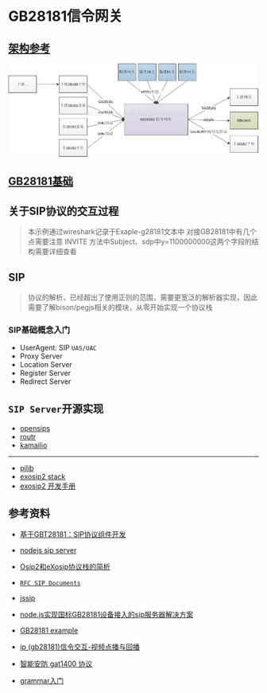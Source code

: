 # GB28181信令网关

## [架构参考](https://blog.csdn.net/aflyeaglenku/article/details/78594118)

![GB28181信令网关](./20171121163658302.jpeg)

## [GB28181基础](https://blog.csdn.net/aflyeaglenku/article/details/78595070)

## 关于SIP协议的交互过程

> 本示例通过wireshark记录于Exaple-g28181文本中
对接GB28181中有几个点需要注意
INVITE 方法中Subject、sdp中y=1100000000这两个字段的结构需要详细查看

## SIP

> 协议的解析，已经超出了使用正则的范围，需要更宽泛的解析器实现，因此需要了解bison/pegjs相关的模块，从零开始实现一个协议栈

### SIP基础概念入门

- UserAgent: SIP `UAS/UAC`
- Proxy Server
- Location Server
- Register Server
- Redirect Server

## `SIP Server`开源实现

- [opensips](https://opensips.org/)
- [routr](https://github.com/fonoster/routr)
- [kamailio](https://www.kamailio.org/w/features/)

___

- [pjlib](https://yq.aliyun.com/articles/243145)
- [exosip2 stack](http://www.antisip.com/download/exosip2/)
- [exosip2 开发手册](https://wenku.baidu.com/view/a94146a20029bd64783e2c96.html)

## 参考资料

- [基于GBT28181：SIP协议组件开发](https://my.oschina.net/qq1269122125)

- [nodejs sip server](https://github.com/fonoster/routr)

- [Osip2和eXosip协议栈的简析](https://blog.csdn.net/aflyeaglenku/article/details/51830775)

- [`RFC SIP Documents`](https://datatracker.ietf.org/wg/sip/documents/)

- [jssip](https://jssip.net/documentation/3.3.x/getting_started/)
- [node.js实现国标GB28181设备接入的sip服务器解决方案](https://blog.csdn.net/xiejiashu/article/details/80559878)

- [GB28181 example](https://github.com/10961020/GB28181/blob/master/UDP_sip_copy.py)

- [ip (gb28181)信令交互-视频点播与回播](https://www.cnblogs.com/dpf-10/p/8915723.html)

- [智能安防 gat1400 协议](https://wenku.baidu.com/view/f29620b24bfe04a1b0717fd5360cba1aa9118c68.html?from=search)

- [grammar入门](https://zhuanlan.zhihu.com/p/20178871)